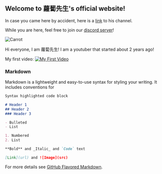 ## Welcome to 蘿蔔先生's official website!

In case you came here by accident, here is a [link](https://www.youtube.com/channel/UCivFdElFMoozxWlNqQsyNUw) to his channel.

While you are here, feel free to join our [discord server](https://discord.gg/UdNqmQfZcz)!

![Carrot](https://user-images.githubusercontent.com/77493028/104836657-65e48a00-58ea-11eb-8ea7-793a30b4cbc4.png)

Hi everyone, I am 蘿蔔先生! I am a youtuber that started about 2 years ago!

My first video:
[![My First Video](http://i3.ytimg.com/vi/7hEmZ3OV_s0/hqdefault.jpg)](https://www.youtube.com/watch?v=7hEmZ3OV_s0&t=4s)
### Markdown

Markdown is a lightweight and easy-to-use syntax for styling your writing. It includes conventions for

```markdown
Syntax highlighted code block

# Header 1
## Header 2
### Header 3

- Bulleted
- List

1. Numbered
2. List

**Bold** and _Italic_ and `Code` text

[Link](url) and ![Image](src)
```

For more details see [GitHub Flavored Markdown](https://guides.github.com/features/mastering-markdown/).

